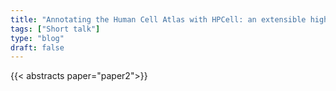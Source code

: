 ```yaml
---
title: "Annotating the Human Cell Atlas with HPCell: an extensible high-performance-computing grammar for omic analyses"
tags: ["Short talk"]
type: "blog"
draft: false
---
```


{{< abstracts paper="paper2">}}


